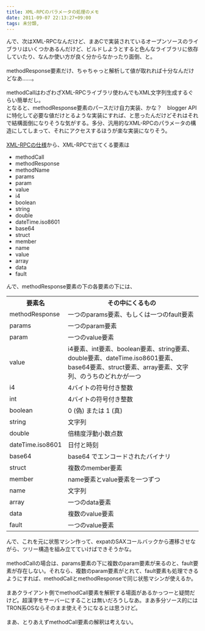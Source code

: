 ```yaml
---
title: XML-RPCのパラメータの処理のメモ
date: 2011-09-07 22:13:27+09:00
tags: 未分類, 
---
```

んで、次はXML-RPCなんだけど、まあCで実装されているオープンソースのライブラリはいくつかあるんだけど、ビルドしようとすると色んなライブラリに依存していたり、なんか使い方が良く分からなかったり面倒、と。<br />
<br />
methodResponse要素だけ、ちゃちゃっと解析して値が取れれば十分なんだけどなあ……。<br />
<br />
methodCallはわざわざXML-RPCライブラリ使わんでもXML文字列生成するぐらい簡単だし。
<br />
となると、methodResponse要素のパースだけ自力実装、かな？　blogger APIに特化して必要な値だけとるような実装にすれば、と思ったんだけどそれはそれで結構面倒になりそうな気がする。多分、汎用的なXML-RPCのパラメータの構造にしてしまって、それにアクセスするほうが楽な実装になりそう。<br />
<br />
<a href="http://www.xmlrpc.com/spec" target="_blank">XML-RPCの仕様</a>から、XML-RPCで出てくる要素は
<ul>
	<li>methodCall</li>
	<li>methodResponse</li>
	<li>methodName</li>
	<li>params</li>
	<li>param</li>
	<li>value</li>
	<li>i4</li>
	<li>boolean</li>
	<li>string</li>
	<li>double</li>
	<li>dateTime.iso8601</li>
	<li>base64</li>
	<li>struct</li>
	<li>member</li>
	<li>name</li>
	<li>value</li>
	<li>array</li>
	<li>data</li>
	<li>fault</li>
</ul>
んで、methodResponse要素の下の各要素の下には、
<table>
<tr><th>要素名</th><th>その中にくるもの</th></tr>
<tr><td>methodResponse</td><td>一つのparams要素、もしくは一つのfault要素</td></tr>
<tr><td>params</td><td>一つのparam要素</td></tr>
<tr><td>param</td><td>一つのvalue要素</td></tr>
<tr><td>value</td><td>i4要素、int要素、boolean要素、string要素、double要素、dateTime.iso8601要素、base64要素、struct要素、array要素、文字列、のうちのどれかが一つ</td></tr>
<tr><td>i4</td><td>4バイトの符号付き整数</td></tr>
<tr><td>int</td><td>4バイトの符号付き整数</td></tr>
<tr><td>boolean</td><td>0 (偽) または 1 (真)</td></tr>
<tr><td>string</td><td>文字列</td></tr>
<tr><td>double</td><td>倍精度浮動小数点数</td></tr>
<tr><td>dateTime.iso8601</td><td>日付と時刻</td></tr>
<tr><td>base64</td><td>base64 でエンコードされたバイナリ</td></tr>
<tr><td>struct</td><td>複数のmember要素</td></tr>
<tr><td>member</td><td>name要素とvalue要素を一つずつ</td></tr>
<tr><td>name</td><td>文字列</td></tr>
<tr><td>array</td><td>一つのdata要素</td></tr>
<tr><td>data</td><td>複数のvalue要素</td></tr>
<tr><td>fault</td><td>一つのvalue要素</td></tr>
</table>
んで、これを元に状態マシン作って、expatのSAXコールバックから遷移させながら、ツリー構造を組み立てていけばできそうかな。<br />
<br />
methodCallの場合は、params要素の下に複数のparam要素が来るのと、fault要素が存在しない。それなら、複数のparam要素がとれて、fault要素も処理できるようにすれば、methodCallとmethodResponseで同じ状態マシンが使えるか。<br />
<br />
まあクライアント側でmethodCall要素を解釈する場面があるかっつーと疑問だけど。超漢字をサーバーにすることは無いだろうしなあ。まあ多分ソース的にはTRON系OSならそのまま使えそうになるとは思うけど。<br />
<br />
まあ、とりあえずmethodCall要素の解釈は考えない。<br />
